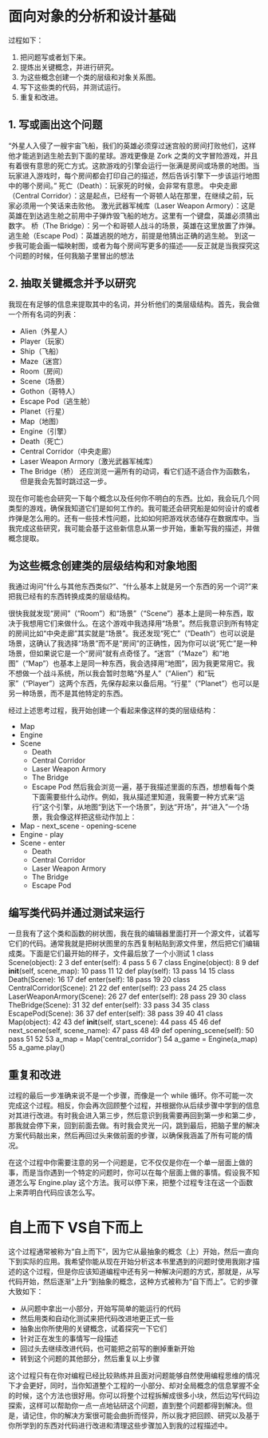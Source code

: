 # 面向对象的分析和设计基础
过程如下：
1. 把问题写或者划下来。
2. 提炼出关键概念，并进行研究。
3. 为这些概念创建一个类的层级和对象关系图。
4. 写下这些类的代码，并测试运行。
5. 重复和改进。

## 1. 写或画出这个问题
“外星人入侵了一艘宇宙飞船，我们的英雄必须穿过迷宫般的房间打败他们，这样他才能逃到逃生舱去到下面的星球。游戏更像是 Zork 之类的文字冒险游戏，并且有着很有意思的死亡方式。这款游戏的引擎会运行一张满是房间或场景的地图。当玩家进入游戏时，每个房间都会打印自己的描述，然后告诉引擎下一步该运行地图中的哪个房间。”
死亡（Death）：玩家死的时候，会非常有意思。 中央走廊（Central Corridor）：这是起点，已经有一个哥顿人站在那里，在继续之前，玩家必须用一个笑话来击败他。 激光武器军械库（Laser Weapon Armory）：这是英雄在到达逃生舱之前用中子弹炸毁飞船的地方。这里有一个键盘，英雄必须猜出数字。 桥（The Bridge）：另一个和哥顿人战斗的场景，英雄在这里放置了炸弹。 逃生舱（Escape Pod）：英雄逃脱的地方，前提是他猜出正确的逃生舱。
到这一步我可能会画一幅映射图，或者为每个房间写更多的描述——反正就是当我探究这个问题的时候，任何我脑子里冒出的想法

## 2. 抽取关键概念并予以研究
我现在有足够的信息来提取其中的名词，并分析他们的类层级结构。首先，我会做一个所有名词的列表：
* Alien（外星人）
* Player（玩家）
* Ship（飞船）
* Maze（迷宫）
* Room（房间）
* Scene（场景）
* Gothon（哥特人）
* Escape Pod（逃生舱）
* Planet（行星）
* Map（地图）
* Engine（引擎）
* Death（死亡）
* Central Corridor（中央走廊）
* Laser Weapon Armory（激光武器军械库）
* The Bridge（桥）
还应浏览一遍所有的动词，看它们适不适合作为函数名，但是我会先暂时跳过这一步。

现在你可能也会研究一下每个概念以及任何你不明白的东西。比如，我会玩几个同类型的游戏，确保我知道它们是如何工作的。我可能还会研究船是如何设计的或者炸弹是怎么用的。还有一些技术性问题，比如如何把游戏状态储存在数据库中。当我完成这些研究，我可能会基于这些新信息从第一步开始，重新写我的描述，并做概念提取。

## 为这些概念创建类的层级结构和对象地图
我通过询问“什么与其他东西类似?”、“什么基本上就是另一个东西的另一个词?”来把我已经有的东西转换成类的层级结构。

很快我就发现“房间”（“Room”）和“场景”（“Scene”）基本上是同一种东西，取决于我想用它们来做什么。在这个游戏中我选择用“场景”。然后我意识到所有特定的房间比如“中央走廊”其实就是“场景”。我还发现“死亡”（“Death”）也可以说是场景，这确认了我选择“场景”而不是“房间”的正确性，因为你可以说“死亡”是一种场景，但如果说它是一个“房间”就有点奇怪了。“迷宫”（“Maze”）和“地图”（“Map”）也基本上是同一种东西，我会选择用“地图”，因为我更常用它。我不想做一个战斗系统，所以我会暂时忽略“外星人”（“Alien”）和“玩家”（“Player”）这两个东西，先保存起来以备后用。“行星”（“Planet”）也可以是另一种场景，而不是其他特定的东西。

经过上述思考过程，我开始创建一个看起来像这样的类的层级结构：

* Map
* Engine
* Scene
  * Death
  * Central Corridor
  * Laser Weapon Armory
  * The Bridge
  * Escape Pod
然后我会浏览一遍，基于我描述里面的东西，想想看每个类下面需要些什么动作。例如，我从描述里知道，我需要一种方式来“运行”这个引擎，从地图“到达下一个场景”，到达“开场”，并“进入”一个场景，我会像这样把这些动作加上：
* Map - next_scene - opening-scene
* Engine - play
* Scene - enter
  * Death
  * Central Corridor
  * Laser Weapon Armory
  * The Bridge
  * Escape Pod

## 编写类代码并通过测试来运行
一旦我有了这个类和函数的树状图，我在我的编辑器里面打开一个源文件，试着写它们的代码。通常我就是把树状图里的东西复制粘贴到源文件里，然后把它们编辑成类。下面是它们最开始的样子，文件最后放了一个小测试
1   class Scene(object):
2
3       def enter(self):
4           pass
5
6
7   class Engine(object):
8
9       def __init__(self, scene_map):
10          pass
11
12      def play(self):
13          pass
14
15  class Death(Scene):
16
17      def enter(self):
18          pass
19
20  class CentralCorridor(Scene):
21
22      def enter(self):
23          pass
24
25  class LaserWeaponArmory(Scene):
26
27      def enter(self):
28          pass
29
30  class TheBridge(Scene):
31
32      def enter(self):
33          pass
34
35  class EscapePod(Scene):
36
37      def enter(self):
38          pass
39
40
41  class Map(object):
42
43      def __init__(self, start_scene):
44          pass
45
46      def next_scene(self, scene_name):
47          pass
48
49      def opening_scene(self):
50          pass
51
52
53  a_map = Map('central_corridor')
54  a_game = Engine(a_map)
55  a_game.play()

## 重复和改进
过程的最后一步准确来说不是一个步骤，而像是一个 while 循环。你不可能一次完成这个过程。相反，你会再次回顾整个过程，并根据你从后续步骤中学到的信息对其进行改进。有时我会进入第三步，然后意识到我需要再回到第一步和第二步，那我就会停下来，回到前面去做。有时我会灵光一闪，跳到最后，把脑子里的解决方案代码敲出来，然后再回过头来做前面的步骤，以确保我涵盖了所有可能的情况。

在这个过程中你需要注意的另一个问题是，它不仅仅是你在一个单一层面上做的事，而是当你遇到一个特定的问题时，你可以在每个层面上做的事情。假设我不知道怎么写 Engine.play 这个方法。我可以停下来，把整个过程专注在这一个函数上来弄明白代码应该怎么写。

# 自上而下 VS自下而上
这个过程通常被称为“自上而下”，因为它从最抽象的概念（上）开始，然后一直向下到实际的应用。我希望你能从现在开始分析这本书里遇到的问题时使用我刚才描述的这个过程，但是你应该知道编程中还有另一种解决问题的方式，那就是，从写代码开始，然后逐渐“上升”到抽象的概念，这种方式被称为“自下而上”。它的步骤大致如下：

* 从问题中拿出一小部分，开始写简单的能运行的代码
* 然后用类和自动化测试来把代码改进地更正式一些
* 抽象出你所使用的关键概念，试着探究一下它们
* 针对正在发生的事情写一段描述
* 回过头去继续改进代码，也可能把之前写的删掉重新开始
* 转到这个问题的其他部分，然后重复以上步骤
  
这个过程只有在你对编程已经比较熟练并且面对问题能够自然使用编程思维的情况下才会更好，同时，当你知道整个工程的一小部分、却对全局概念的信息掌握不全的时候，这个方法也很好用。你可以将整个过程拆解成很多小块，然后边写代码边探索，这样可以帮助你一点一点地钻研这个问题，直到整个问题都得到解决。但是，请记住，你的解决方案很可能会曲折而怪异，所以我才把回顾、研究以及基于你所学到的东西对代码进行改进和清理这些步骤加入到我的过程描述中。